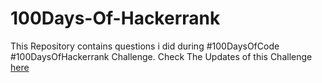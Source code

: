 # 100Days-Of-Hackerrank

This Repository contains questions i did during #100DaysOfCode #100DaysOfHackerrank Challenge.
Check The Updates of this Challenge <a href="https://twitter.com/iamsachin_47">here</a>
